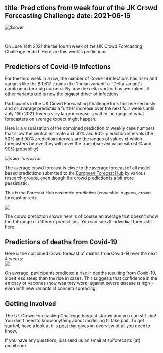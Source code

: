 title: Predictions from week four of the UK Crowd Forecasting Challenge
date: 2021-06-16
---

![$cover](https://imgur.com/TA9w6j5.png)

<br>

On June 14th 2021 the the fourth week of the UK Crowd Forecasting Challenge ended. Here are this week's predictions. 

## Predictions of Covid-19 infections
For the third week in a row, the number of Covid-19 infections has risen and variants like the B.1.617 strains (the 'Indian variant' or 'Delta variant') continue to be a big concern. By now the delta variant has overtaken all other variants and is now the biggest driver of infections.

Participants in the UK Crowd Forecasting Challenge took this rise seriously and on average predicted a further increase over the next four weeks until July 10th 2021. Even a very large increase is within the range of what forecasters on average expect might happen. 

Here is a visualisation of the combined prediction of weekly case numbers that show the central estimate and 50% and 90% prediction intervals (the 50% and 90% prediction intervals are the ranges of values of which forecasters believe they will cover the true observed value with 50% and 90% probability)

![case-forecasts](https://imgur.com/3sByMRz.png)


The average crowd forecast is close to the average forecast of all model based predictions submitted to the [European Forecast Hub](https://covid19forecasthub.eu/) by various research groups, even though the crowd prediction is a bit more pessimistic. 

This is the Forecast Hub ensemble prediction (ensemble in green, crowd forecast in red): 

![](https://imgur.com/LJXOKW5.png)

The crowd prediction shown here is of course an average that doesn't show the full range of different predictions. You can see all individual forecasts [here](https://epiforecasts.io/uk-challenge). 

## Predictions of deaths from Covid-19

Here is the combined crowd forecast of deaths from Covid-19 over the next 4 weeks:   
![](https://imgur.com/XOQMMrj.png)

On average, participants predicted a rise in deaths resulting from Covid-19, albeit less steep than the rise in cases. This suggests that confidence in the efficacy of vaccines (how well they work) against severe disease is high - even with new variants of concern spreading.  


## Getting involved

The UK Crowd Forecasting Challenge has just started and you can still join! You don't need to know anything about modelling to take part. To get started, have a look at this [post](https://www.crowdforecastr.org/2021/05/11/uk-challenge/) that gives an overview of all you need to know. 

If you have any questions, just send us an email at epiforecasts [at] gmail.com

